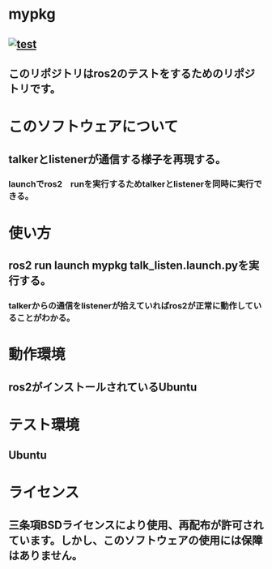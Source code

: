 # mypkg
## [![test](https://github.com/21c1041yukikumazawa/mypkg/actions/workflows/test.yml/badge.svg)](https://github.com/21c1041yukikumazawa/mypkg/actions/workflows/test.yml)
## このリポジトリはros2のテストをするためのリポジトリです。　　
# このソフトウェアについて
## talkerとlistenerが通信する様子を再現する。
### launchでros2　runを実行するためtalkerとlistenerを同時に実行できる。
# 使い方
## ros2 run launch mypkg talk_listen.launch.pyを実行する。
### talkerからの通信をlistenerが拾えていればros2が正常に動作していることがわかる。 
# 動作環境  
## ros2がインストールされているUbuntu
# テスト環境
## Ubuntu
# ライセンス   
## 三条項BSDライセンスにより使用、再配布が許可されています。しかし、このソフトウェアの使用には保障はありません。

